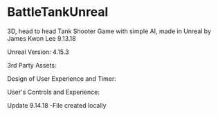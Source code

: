 # BattleTankUnreal
3D, head to head Tank Shooter Game with simple AI, made in Unreal
by James Kwon Lee
9.13.18 

Unreal Version: 4.15.3

3rd Party Assets: 

Design of User Experience and Timer:

User's Controls and Experience:

Update 9.14.18
-File created locally



